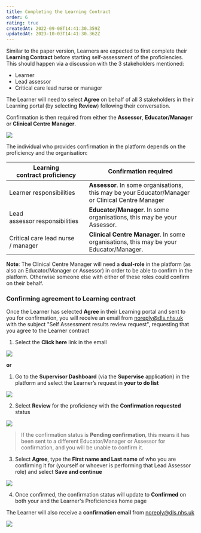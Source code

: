 ```yaml
---
title: Completing the Learning Contract
order: 6
rating: true
createdAt: 2022-09-08T14:41:30.359Z
updatedAt: 2023-10-03T14:41:30.362Z
---
```

Similar to the paper version, Learners are expected to first complete their **Learning Contract** before starting self-assessment of the proficiencies. This should happen via a discussion with the 3 stakeholders mentioned:

* Learner
* Lead assessor
* Critical care lead nurse or manager

The Learner will need to select **Agree** on behalf of all 3 stakeholders in their Learning portal (by selecting **Review**) following their conversation.

Confirmation is then required from either the **Assessor**, **Educator/Manager** or **Clinical Centre Manager**.

![](/img/learning-contract_1.png)

The individual who provides confirmation in the platform depends on the proficiency and the organisation:

| Learning contract proficiency     | Confirmation required                                                                  |
| ----------------------------------- | --------------------------------------------------------------------------------------- |
| Learner responsibilities          | **Assessor**. In some organisations, this may be your Educator/Manager or Clinical Centre Manager |
| Lead assessor responsibilities     | **Educator/Manager**. In some organisations, this may be your Assessor.                           |
| Critical care lead nurse / manager | **Clinical Centre Manager**. In some organisations, this may be your Educator/Manager.           |

**Note**: The Clinical Centre Manager will need a **dual-role** in the platform (as also an Educator/Manager or Assessor) in order to be able to confirm in the platform. Otherwise someone else with either of these roles could confirm on their behalf.

### Confirming agreement to Learning contract

Once the Learner has selected **Agree** in their Learning portal and sent to you for confirmation, you will receive an email from noreply@dls.nhs.uk with the subject "Self Assessment results review request", requesting that you agree to the Learner contract 

1. Select the **Click here** link in the email

![](/img/learning-contract_2.png)

**or**

1. Go to the **Supervisor Dashboard** (via the **Supervise** application) in the platform and select the Learner’s request in **your to do list** 

![](/img/learning-contract_3.png)

2. Select **Review** for the proficiency with the **Confirmation requested** status

![](/img/learning-contract_4.png)

> If the confirmation status is **Pending confirmation**, this means it has been sent to a different Educator/Manager or Assessor for confirmation, and you will be unable to confirm it.

3. Select **Agree**, type the **First name and Last name** of who you are confirming it for (yourself or whoever is performing that Lead Assessor role) and select **Save and continue**

![](/img/learning-contract_5.png)

4. Once confirmed, the confirmation status will update to **Confirmed** on both your and the Learner's Proficiencies home page

The Learner will also receive a **confirmation email** from noreply@dls.nhs.uk

![](/img/learning-contract_6.png)